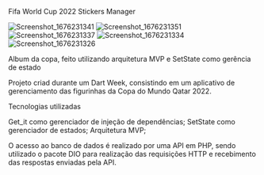Fifa World Cup 2022 Stickers Manager

![Screenshot_1676231341](https://user-images.githubusercontent.com/83018825/218334242-048d8c56-d4f8-4e71-8ad8-f729f5fb7394.png)
![Screenshot_1676231351](https://user-images.githubusercontent.com/83018825/218334330-4ead1597-594a-47c4-a638-01d6dcd30359.png)
![Screenshot_1676231337](https://user-images.githubusercontent.com/83018825/218334336-71af8c1e-ac48-4a85-b813-638903c90629.png)
![Screenshot_1676231334](https://user-images.githubusercontent.com/83018825/218334342-047aa770-2d6a-499d-a268-b400778045c0.png)
![Screenshot_1676231326](https://user-images.githubusercontent.com/83018825/218334344-2453363a-b3d0-4e72-a9eb-23268b55ddfd.png)

Album da copa, feito utilizando arquitetura MVP e SetState como gerência de estado


Projeto criad durante um Dart Week, consistindo em um aplicativo de gerenciamento das figurinhas da Copa do Mundo Qatar 2022.

Tecnologias utilizadas

Get_it como gerenciador de injeção de dependências;
SetState como gerenciador de estados;
Arquitetura MVP;

O acesso ao banco de dados é realizado por uma API em PHP, sendo utilizado o pacote DIO para realização das requisições HTTP e recebimento das respostas enviadas pela API.
